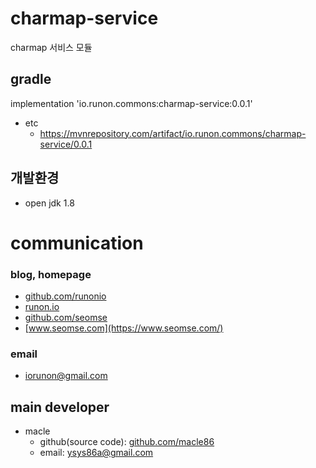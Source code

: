 # charmap-service
charmap 서비스 모듈

## gradle
implementation 'io.runon.commons:charmap-service:0.0.1'
- etc
  - https://mvnrepository.com/artifact/io.runon.commons/charmap-service/0.0.1

## 개발환경
- open jdk 1.8

# communication
### blog, homepage
- [github.com/runonio](https://github.com/runonio)
- [runon.io](https://runon.io)
- [github.com/seomse](https://github.com/seomse)
- [www.seomse.com](https://www.seomse.com/)


### email
- iorunon@gmail.com

## main developer
- macle
  - github(source code): [github.com/macle86](https://github.com/macle86)
  - email: ysys86a@gmail.com
